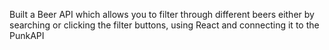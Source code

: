 Built a Beer API which allows you to filter through different beers either by searching or clicking the filter buttons, using React and connecting it to the PunkAPI 